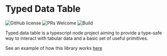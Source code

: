 # Typed Data Table
![GitHub license](https://img.shields.io/badge/license-MIT-blue.svg) ![PRs Welcome](https://img.shields.io/badge/PRs-welcome-brightgreen.svg) ![Build](https://github.com/mshafir/typed-data-table/actions/workflows/build.yml/badge.svg)


Typed data table is a typescript node project aiming to provide a type-safe way to interact with tabular data and a basic set of useful primitives.

See an example of how this library works [here](https://codesandbox.io/s/typed-data-table-examples-6wg1i?file=/src/index.ts)

